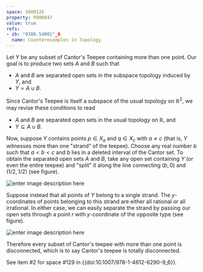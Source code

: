 ```yaml
---
space: S000126
property: P000047
value: true
refs:
- zb: "0386.54001"_6
  name: Counterexamples in Topology
---
```


Let $Y$ be any subset of Cantor's Teepee containing more than one point. Our goal is to produce two sets $A$ and $B$ such that

*  $A$ and $B$ are separated open sets in the subspace topology induced by $Y$, and
*  $Y = A \cup B$.

Since Cantor's Teepee is itself a subspace of the usual topology on $\mathbb{R}^2$, we may revise these conditions to read

*  $A$ and $B$ are separated open sets in the usual topology on $\mathbb{R}$, and
*  $Y \subseteq A \cup B$.

Now, suppose $Y$ contains points $p \in X_a$ and $q \in X_c$ with $a \neq c$ (that is, $Y$ witnesses more than one "strand" of the teepee). Choose any real number $b$ such that $a < b < c$ and $b$ lies in a deleted interval of the Cantor set. To obtain the separated open sets $A$ and $B$, take any open set containing $Y$ (or even the entire teepee) and "split" it along the line connecting $(b,0)$ and $(1/2,1/2)$ (see figure).

![enter image description here](http://i.stack.imgur.com/S2yxj.png)

Suppose instead that all points of $Y$ belong to a single strand. The $y$-coordinates of points belonging to this strand are either all rational or all irrational. In either case, we can easily separate the strand by passing our open sets through a point $r$ with $y$-coordinate of the opposite type (see figure).

![enter image description here](http://i.stack.imgur.com/qF3Lx.png)

Therefore every subset of Cantor's teepee with more than one point is disconnected, which is to say Cantor's teepee is totally disconnected.

See item #2 for space #129 in {{doi:10.1007/978-1-4612-6290-9_6}}.
